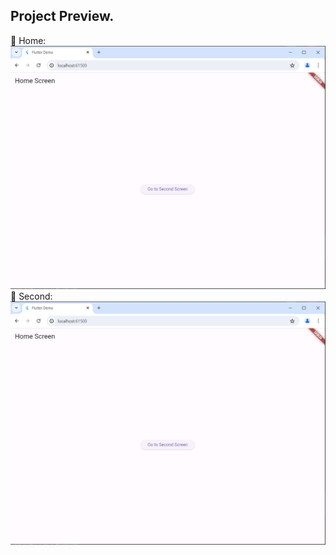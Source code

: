Project Preview.
---------------------------------------------------------------------
:pushpin: Home:
![Home page](https://github.com/aatushar/Basic-Flutter-App/blob/main/Basic%20Flutter%20App/lib/second_screen%20pic.PNG)
:pushpin: Second:
![Home page](https://github.com/aatushar/Basic-Flutter-App/blob/main/Basic%20Flutter%20App/lib/second_screen%20pic.PNG)
